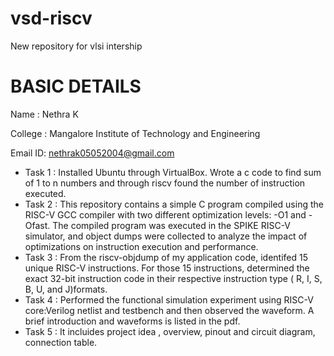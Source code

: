 # vsd-riscv
New repository for vlsi intership

# BASIC DETAILS
Name    : Nethra K

College : Mangalore Institute of Technology and Engineering

Email ID: nethrak05052004@gmail.com

* Task 1 : Installed Ubuntu through VirtualBox. Wrote a  c code to find sum of 1 to n numbers and through riscv found the number of instruction executed.
* Task 2 : This repository contains a simple C program compiled using the RISC-V GCC compiler with two different optimization levels: -O1 and -Ofast. The compiled program was executed in the SPIKE RISC-V simulator, and object dumps were collected to analyze the impact of optimizations on instruction execution and performance.
* Task 3 : From the riscv-objdump of my application code, identifed 15 unique RISC-V instructions.
For those 15 instructions, determined the exact 32-bit instruction code in their respective instruction type ( R, I, S, B, U, and J)formats.
* Task 4 : Performed the functional simulation experiment using RISC-V core:Verilog netlist and testbench and then observed the waveform. A brief introduction and waveforms is listed in the pdf.
* Task 5 : It incluides project idea , overview, pinout and circuit diagram, connection table.
